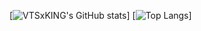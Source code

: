 [![VTSxKING's GitHub stats](https://github-readme-stats.vercel.app/api?username=vtsxking&count_private=true)]
[![Top Langs](https://github-readme-stats.vercel.app/api/top-langs/?username=vtsxking)]